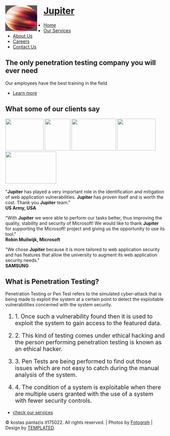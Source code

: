 <!DOCTYPE html PUBLIC "-//W3C//DTD XHTML 1.0 Strict//EN" "http://www.w3.org/TR/xhtml1/DTD/xhtml1-strict.dtd">
<!--
Design by TEMPLATED
http://templated.co
Released for free under the Creative Commons Attribution License
Name       : Assembly 
Description: A two-column, fixed-width design with dark color scheme.
Version    : 1.0
Released   : 20140330
-->
<html xmlns="http://www.w3.org/1999/xhtml">
<head>
<meta http-equiv="Content-Type" content="text/html; charset=utf-8" />
	<meta name="viewport" content="width=device-width, initial-scale=1">
<title>Home</title>
<meta name="keywords" content="" />
<meta name="description" content="" />
<link href="http://fonts.googleapis.com/css?family=Didact+Gothic" rel="stylesheet" />
<link href="default.css" rel="stylesheet" type="text/css" media="all" />
<link href="fonts.css" rel="stylesheet" type="text/css" media="all" />

<!--[if IE 6]><link href="default_ie6.css" rel="stylesheet" type="text/css" /><![endif]-->

</head>
<body>
<div id="header-wrapper">
	<div id="header" class="container">
		<div id="logo">
			<h1><img src="./images/jupiter.png" alt="" width="100" height="80" style="float: left; padding-right: 20px;" ><a href="./index.html">Jupiter</a></h1>
		</div>
		<div id="menu">
			<ul>
				<li class="active"><a href="./index.html" accesskey="1" title="Home">Home</a></li>
				<li><a href="./Services/services.html" accesskey="2" title="Services">Our Services</a></li>
				<li><a href="./About/about.html" accesskey="3" title="About">About Us</a></li>
				<li><a href="./careers/careers.html" accesskey="4" title="Careers">Careers</a></li>
				<li><a href="./Contact/contact.html" accesskey="5" title="Contact Us">Contact Us</a></li>
			</ul>
		</div>
	</div>
	<div id="banner" class="container">
		<div class="title">
			<h2>The only penetration testing company you will ever need</h2>
			<span class="byline">Our employees have the best training in the field</span>
		</div>
		<ul class="actions">
			<li><a href="./About/about.html" class="button">Learn more</a></li>
		</ul>
	</div>
</div>
<div id="wrapper">
	<div id="three-column" class="container">
		<div class="title">
			<h2>What some of our clients say</h2>
			<span class="byline"><img src="https://cdn11.bigcommerce.com/s-vuyqpjgt91/images/stencil/1280x1280/products/287/667/ArmySealDecal__27803.1553886818.jpg?c=2" height="100" width="120"/></span>
			<span class="byline"><img src="https://upload.wikimedia.org/wikipedia/commons/thumb/8/85/HellenicArmySeal.svg/1200px-HellenicArmySeal.svg.png" height="100" width="80"/></span>
			<span class="byline"><img src="https://cdn.vox-cdn.com/thumbor/0pAzN6LdawcEO1pxZXy-78_VgVU=/7x0:633x417/1400x1050/filters:focal(7x0:633x417):format(jpeg)/cdn.vox-cdn.com/assets/1311169/mslogo.jpg" height="100" width="140"/></span>
			<span class="byline"><img src="https://deltafonts.com/wp-content/uploads/Oracle-Logo.png" height="100" width="120"/></span>
			<span class="byline"><img src="https://i.pinimg.com/originals/dc/36/c1/dc36c1d02dfe2ec192b7ec6d2289cb2d.png" height="100" width="160"/></span>
		</div>
		<div class="boxA">
			<p>"<b>Jupiter</b> has played a very important role in the identification and mitigation of web application vulnerabilities. <b>Jupiter</b> has proven itself and is worth the cost. Thank you <b>Jupiter</b> team."<br> <b>US Army, USA </b></p>
		</div>
		<div class="boxB">
			<p>"With <b>Jupiter</b> we were able to perform our tasks better, thus improving the quality, stability and security of Microsoft! We would like to thank <b>Jupiter</b> for supporting the Microsoft! project and giving us the opportunity to use its tool."<br> <b>Robin Muilwijk, Microsoft</b></p>
		</div>
		<div class="boxC">
			<p> "We chose <b>Jupiter</b> because it is more tailored to web application security and has features that allow the university to augment its web application security needs."<br> <b>SAMSUNG</b></p>
		</div>
	</div>
</div>
<div id="welcome">
	<div class="container">
		<div class="title">
			<h2>What is Penetration Testing?</h2>
			<span class="byline">Penetration Testing or Pen Test refers to the simulated cyber-attack that is being made to exploit the system at a certain point to detect the exploitable vulnerabilities concerned with the system security.</span>
		</div>
		<ol style="text-align: left; font-size: large">
			<li>1. Once such a vulnerability found then it is used to exploit the system to gain access to the featured data.</li>
			<p>
			<li>2. This kind of testing comes under ethical hacking and the person performing penetration testing is known as an ethical hacker.</li>
			<p>
			<li>3. Pen Tests are being performed to find out those issues which are not easy to catch during the manual analysis of the system.</li>
			<p>
			<li>4. The condition of a system is exploitable when there are multiple users granted with the use of a system with fewer security controls.</li>
		</ol>
		<ul class="actions">
			<li><a href="./Services/services.html" class="button">check our services</a></li>
		</ul>
	</div>
</div>
<div id="copyright" class="container">
	<p>&copy; kostas pantazis it175022. All rights reserved. | Photos by <a href="http://fotogrph.com/">Fotogrph</a> | Design by <a href="http://templated.co" rel="nofollow">TEMPLATED</a>.</p>
</div>
</body>
</html>
